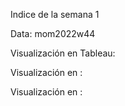 Indice de la semana 1

Data: mom2022w44

Visualización en Tableau:

Visualización en :

Visualización en :

